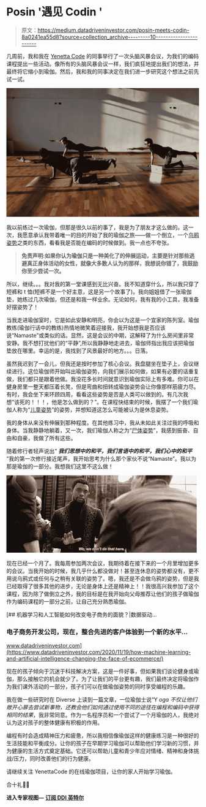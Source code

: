 # Posin '遇见 Codin '

> 原文：<https://medium.datadriveninvestor.com/posin-meets-codin-8a0241ea55d8?source=collection_archive---------10----------------------->

几周前，我和我在 [Yenetta Code](http://yenettacode.com) 的同事举行了一次头脑风暴会议，为我们的编码课程提出一些活动。像所有的头脑风暴会议一样，我们疯狂地提出我们的想法，并最终将它缩小到瑜伽。然后，我和我的同事决定在我们进一步研究这个想法之前先试一试。

![](img/bbedf969020a2c3e1a96f68dd9b82ff4.png)

我以前练过一次瑜伽，但那是很久以前的事了，我是为了朋友才这么做的。这一次，我愿意承认我带着唯一的目的开始了我的瑜伽之旅——做一个倒立，一个[乌鸦姿势](https://www.yogajournal.com/video/crane-crow-pose/)之类的东西，看看我是否能在编码的时候做到。我一点也不夸张。

> **免责声明:如果你认为瑜伽只是一种美化了的伸展运动，主要是针对那些逃避真正身体活动的女性，就像大多数人认为的那样，我想说你错了，我鼓励你至少尝试一次。**

所以，继续。。。我对我的第一堂课感到无比兴奋。我不知道穿什么，所以我只穿了短裤和 t 恤(短裤不是一个好主意，这是另一个故事了)。我向姐姐借了一张瑜伽垫，她练过几次瑜伽，但还是和我一样业余。无论如何，我有我的小工具，我准备好摆姿势了！

当我走进瑜伽室时，它是如此安静和明亮，你会以为这是一个宜家的陈列室。瑜伽教练(瑜伽行话中的教练)热情地微笑着迎接我，我开始想我是否应该说“Namaste”或类似的话。显然，这是会议的中期，这解释了为什么房间里非常安静。我不想打扰他们的“平静”,所以我静静地走进去，瑜伽师指出我应该把瑜伽垫放在哪里。幸运的是，我找到了风景最好的地方。。。日落。

虽然我迟到了一会儿，但我还是按时参加了核心会议。我盘腿坐在垫子上，会议继续进行。这位瑜伽师开始叫出瑜伽姿势，向我们展示如何做，如果有必要的话重复做，我们都只是跟着他做。我没花多长时间就意识到瑜伽实际上有多难。你可以在健身房里一整天都压着长凳，但是弯曲和扭转成瑜伽姿势会让你像那样筋疲力尽。有时，我会坐下来环顾四周，看看这些姿势是否是人类可以做到的。有几次我想“该死的！！！，他是怎么做到的？”。在课程快结束的时候，我摆了一个我们瑜伽人称为“[儿童姿势](https://www.yogajournal.com/poses/child-s-pose/)”的姿势，并想知道这怎么可能被认为是休息姿势。

我的身体从来没有伸展到那种程度。在其他练习中，我从未如此关注过我的呼吸和身体。当我静静地躺着，又一次，我们瑜伽人称之为“[尸体姿势](https://www.yogajournal.com/video/corpse-pose-cues/)”，我感到振奋、自由和自豪，我做了所有这些。

随着修行者轻声说出“ ***我们思想中的和平，我们言语中的和平，我们心中的和平*** ”我的第一次修行接近尾声，我开始思考为什么那个家伙不说“Namaste”。我以为那是瑜伽的一部分。我想我们这里不这么做！

![](img/7367f96778e045d0e926d04be5193979.png)

现在已经一个月了。我每周参加两次会议，我期待着在接下来的一个月里增加更多的会议。当我开始的时候，我几乎什么都没做对！甚至连休息的姿势都没有，更不用说乌鸦式或任何与之稍有关联的姿势了。嗯，我还是不会做乌鸦的姿势，但是我已经取得了很多其他的进步，无论是身体上还是精神上！！我很高兴我参加了这个课程，因为除了做倒立之外，我的目标是在我开始向父母推荐让他们的孩子做瑜伽作为编码课程的一部分之前，让自己充分熟悉瑜伽。

[](https://www.datadriveninvestor.com/2020/11/19/how-machine-learning-and-artificial-intelligence-changing-the-face-of-ecommerce/) [## 机器学习和人工智能如何改变电子商务的面貌？|数据驱动…

### 电子商务开发公司，现在，整合先进的客户体验到一个新的水平…

www.datadriveninvestor.com](https://www.datadriveninvestor.com/2020/11/19/how-machine-learning-and-artificial-intelligence-changing-the-face-of-ecommerce/) 

现在的孩子倾向于沉迷于科技解决方案，这是一件好事，但如果我们谈论健身或瑜伽，那么接触它的机会就少了。为了让我们的平台更有趣，我们最终决定将瑜伽作为我们课外活动的一部分，孩子们可以在做瑜伽姿势的同时享受编程的乐趣。

我在做一些研究时在 Diverse 上读到一篇文章，一位瑜伽士说“Y *oga 不仅让他们敞开心扉去尝试新事物，还教会他们如何通过使用不同的途径在编程和编码中获得相同的结果*，我非常同意。作为一名程序员和一个尝试了一个月瑜伽的人，我绝对认为这对孩子的整体健康有积极的作用。

编程有时会造成精神压力和疲惫，所以我相信像瑜伽这样的健康练习是一种很好的生活技能和平衡成分。让你的孩子在早期学习瑜伽可以帮助他们学习新的习惯，并为健康的生活方式奠定基础。它还可以帮助儿童和青少年应对情绪、精神和身体挑战/压力，同时改善他们的行为健康。

请继续关注 YenettaCode 的在线瑜伽项目，让你的家人开始学习瑜伽。

合十礼🙏🏾

**进入专家视图—** [**订阅 DDI 英特尔**](https://datadriveninvestor.com/ddi-intel)